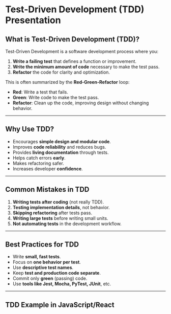 # Test-Driven Development (TDD) Presentation

## What is Test-Driven Development (TDD)?

Test-Driven Development is a software development process where you:

1. **Write a failing test** that defines a function or improvement.
2. **Write the minimum amount of code** necessary to make the test pass.
3. **Refactor** the code for clarity and optimization.

This is often summarized by the **Red-Green-Refactor** loop:
- **Red**: Write a test that fails.
- **Green**: Write code to make the test pass.
- **Refactor**: Clean up the code, improving design without changing behavior.

---

## Why Use TDD?

- Encourages **simple design and modular code**.
- Improves **code reliability** and reduces bugs.
- Provides **living documentation** through tests.
- Helps catch errors **early**.
- Makes refactoring safer.
- Increases developer **confidence**.

---

## Common Mistakes in TDD

1. **Writing tests after coding** (not really TDD).
2. **Testing implementation details**, not behavior.
3. **Skipping refactoring** after tests pass.
4. **Writing large tests** before writing small units.
5. **Not automating tests** in the development workflow.

---

## Best Practices for TDD

- Write **small, fast tests**.
- Focus on **one behavior per test**.
- Use **descriptive test names**.
- Keep **test and production code separate**.
- Commit only **green** (passing) code.
- Use **tools like Jest, Mocha, PyTest, JUnit**, etc.

---

## TDD Example in JavaScript/React


